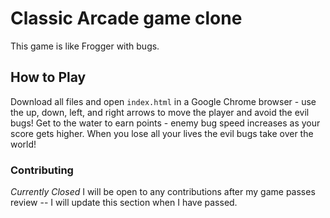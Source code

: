 # Classic Arcade game clone 
This game is like Frogger with bugs.

## How to Play
Download all files and open `index.html` in a Google Chrome browser - use the up, down, left, and right arrows to move the player and avoid the evil bugs! Get to the water to earn points - enemy bug speed increases as your score gets higher. When you lose all your lives the evil bugs take over the world!

### Contributing
*Currently Closed*
I will be open to any contributions after my game passes review -- I will update this section when I have passed.




